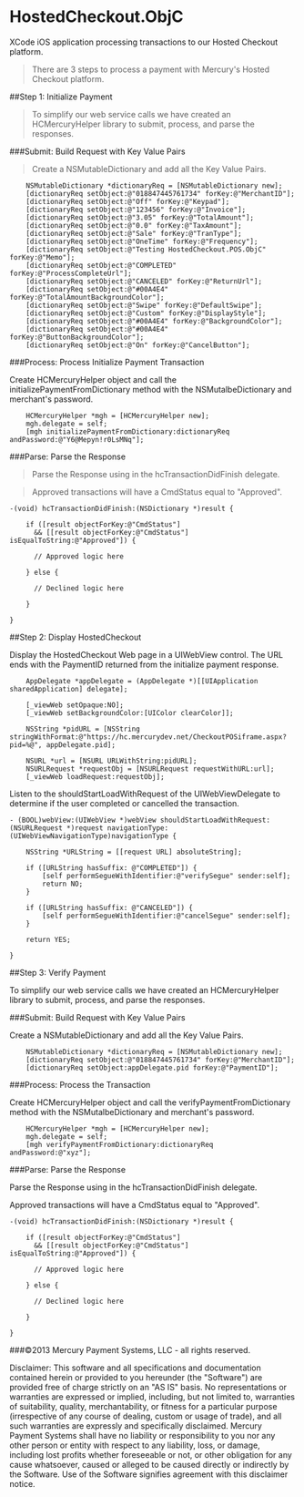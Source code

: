 HostedCheckout.ObjC
====================

XCode iOS application processing transactions to our Hosted Checkout platform.

>There are 3 steps to process a payment with Mercury's Hosted Checkout platform.

##Step 1: Initialize Payment

>To simplify our web service calls we have created an HCMercuryHelper library to submit, process, and parse the responses.

###Submit: Build Request with Key Value Pairs
>Create a NSMutableDictionary and add all the Key Value Pairs.
  
```objC
    NSMutableDictionary *dictionaryReq = [NSMutableDictionary new];
    [dictionaryReq setObject:@"018847445761734" forKey:@"MerchantID"];
    [dictionaryReq setObject:@"Off" forKey:@"Keypad"];
    [dictionaryReq setObject:@"123456" forKey:@"Invoice"];
    [dictionaryReq setObject:@"3.05" forKey:@"TotalAmount"];
    [dictionaryReq setObject:@"0.0" forKey:@"TaxAmount"];
    [dictionaryReq setObject:@"Sale" forKey:@"TranType"];
    [dictionaryReq setObject:@"OneTime" forKey:@"Frequency"];
    [dictionaryReq setObject:@"Testing HostedCheckout.POS.ObjC" forKey:@"Memo"];
    [dictionaryReq setObject:@"COMPLETED" forKey:@"ProcessCompleteUrl"];
    [dictionaryReq setObject:@"CANCELED" forKey:@"ReturnUrl"];
    [dictionaryReq setObject:@"#00A4E4" forKey:@"TotalAmountBackgroundColor"];
    [dictionaryReq setObject:@"Swipe" forKey:@"DefaultSwipe"];
    [dictionaryReq setObject:@"Custom" forKey:@"DisplayStyle"];
    [dictionaryReq setObject:@"#00A4E4" forKey:@"BackgroundColor"];
    [dictionaryReq setObject:@"#00A4E4" forKey:@"ButtonBackgroundColor"];
    [dictionaryReq setObject:@"On" forKey:@"CancelButton"];
```
  
###Process: Process Initialize Payment Transaction

Create HCMercuryHelper object and call the initializePaymentFromDictionary method with the NSMutalbeDictionary and merchant's password.

```objC
    HCMercuryHelper *mgh = [HCMercuryHelper new];
    mgh.delegate = self;
    [mgh initializePaymentFromDictionary:dictionaryReq andPassword:@"Y6@Mepyn!r0LsMNq"];
```

###Parse: Parse the Response

>Parse the Response using in the hcTransactionDidFinish delegate.

>Approved transactions will have a CmdStatus equal to "Approved".

```objC
-(void) hcTransactionDidFinish:(NSDictionary *)result {
    
    if ([result objectForKey:@"CmdStatus"]
      && [[result objectForKey:@"CmdStatus"] isEqualToString:@"Approved"]) {
      
      // Approved logic here
      
    } else {
      
      // Declined logic here
      
    }
    
}
```

##Step 2: Display HostedCheckout

Display the HostedCheckout Web page in a UIWebView control. The URL ends with the PaymentID returned from the initialize payment response.
  
```objC
    AppDelegate *appDelegate = (AppDelegate *)[[UIApplication sharedApplication] delegate];
    
    [_viewWeb setOpaque:NO];
    [_viewWeb setBackgroundColor:[UIColor clearColor]];
    
    NSString *pidURL = [NSString stringWithFormat:@"https://hc.mercurydev.net/CheckoutPOSiframe.aspx?pid=%@", appDelegate.pid];

    NSURL *url = [NSURL URLWithString:pidURL];
    NSURLRequest *requestObj = [NSURLRequest requestWithURL:url];
    [_viewWeb loadRequest:requestObj];  
```

Listen to the shouldStartLoadWithRequest of the UIWebViewDelegate to determine if the user completed or cancelled the transaction.

```objC
- (BOOL)webView:(UIWebView *)webView shouldStartLoadWithRequest:(NSURLRequest *)request navigationType:(UIWebViewNavigationType)navigationType {
    
    NSString *URLString = [[request URL] absoluteString];
    
    if ([URLString hasSuffix: @"COMPLETED"]) {
        [self performSegueWithIdentifier:@"verifySegue" sender:self];
        return NO;
    }
    
    if ([URLString hasSuffix: @"CANCELED"]) {
        [self performSegueWithIdentifier:@"cancelSegue" sender:self];
    }
    
    return YES;
    
}
```

##Step 3: Verify Payment

To simplify our web service calls we have created an HCMercuryHelper library to submit, process, and parse the responses.

###Submit: Build Request with Key Value Pairs
  
Create a NSMutableDictionary and add all the Key Value Pairs.
  
```objC
    NSMutableDictionary *dictionaryReq = [NSMutableDictionary new];
    [dictionaryReq setObject:@"018847445761734" forKey:@"MerchantID"];
    [dictionaryReq setObject:appDelegate.pid forKey:@"PaymentID"];
```
  
###Process: Process the Transaction

Create HCMercuryHelper object and call the verifyPaymentFromDictionary method with the NSMutalbeDictionary and merchant's password.

```objC
    HCMercuryHelper *mgh = [HCMercuryHelper new];
    mgh.delegate = self;
    [mgh verifyPaymentFromDictionary:dictionaryReq andPassword:@"xyz"];
```

###Parse: Parse the Response

Parse the Response using in the hcTransactionDidFinish delegate.

Approved transactions will have a CmdStatus equal to "Approved".

```objC
-(void) hcTransactionDidFinish:(NSDictionary *)result {
    
    if ([result objectForKey:@"CmdStatus"]
      && [[result objectForKey:@"CmdStatus"] isEqualToString:@"Approved"]) {
      
      // Approved logic here
      
    } else {
      
      // Declined logic here
      
    }
    
}
```

###©2013 Mercury Payment Systems, LLC - all rights reserved.

Disclaimer:
This software and all specifications and documentation contained herein or provided to you hereunder (the "Software") are provided free of charge strictly on an "AS IS" basis. No representations or warranties are expressed or implied, including, but not limited to, warranties of suitability, quality, merchantability, or fitness for a particular purpose (irrespective of any course of dealing, custom or usage of trade), and all such warranties are expressly and specifically disclaimed. Mercury Payment Systems shall have no liability or responsibility to you nor any other person or entity with respect to any liability, loss, or damage, including lost profits whether foreseeable or not, or other obligation for any cause whatsoever, caused or alleged to be caused directly or indirectly by the Software. Use of the Software signifies agreement with this disclaimer notice.
